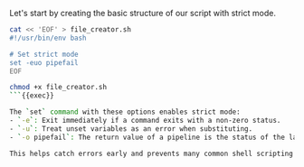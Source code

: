 Let's start by creating the basic structure of our script with strict mode.

```bash
cat << 'EOF' > file_creator.sh
#!/usr/bin/env bash

# Set strict mode
set -euo pipefail
EOF

chmod +x file_creator.sh
```{{exec}}

The `set` command with these options enables strict mode:
- `-e`: Exit immediately if a command exits with a non-zero status.
- `-u`: Treat unset variables as an error when substituting.
- `-o pipefail`: The return value of a pipeline is the status of the last command to exit with a non-zero status, or zero if no command exited with a non-zero status.

This helps catch errors early and prevents many common shell scripting pitfalls.
